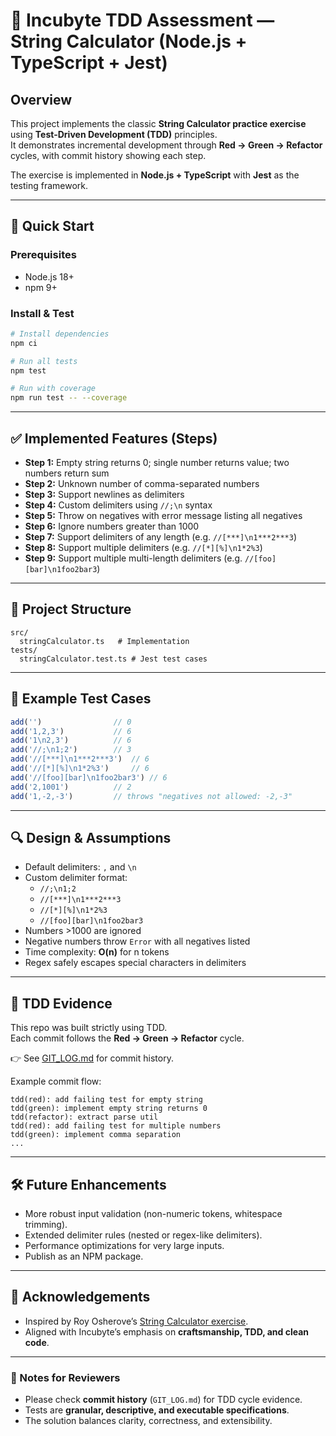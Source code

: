 # 📘 Incubyte TDD Assessment — String Calculator (Node.js + TypeScript + Jest)

## Overview
This project implements the classic **String Calculator practice exercise** using **Test-Driven Development (TDD)** principles.  
It demonstrates incremental development through **Red → Green → Refactor** cycles, with commit history showing each step.

The exercise is implemented in **Node.js + TypeScript** with **Jest** as the testing framework.

---

## 🚀 Quick Start

### Prerequisites
- Node.js 18+
- npm 9+

### Install & Test
```bash
# Install dependencies
npm ci

# Run all tests
npm test

# Run with coverage
npm run test -- --coverage
```

---

## ✅ Implemented Features (Steps)

- **Step 1:** Empty string returns 0; single number returns value; two numbers return sum  
- **Step 2:** Unknown number of comma-separated numbers  
- **Step 3:** Support newlines as delimiters  
- **Step 4:** Custom delimiters using `//;\n` syntax  
- **Step 5:** Throw on negatives with error message listing all negatives  
- **Step 6:** Ignore numbers greater than 1000  
- **Step 7:** Support delimiters of any length (e.g. `//[***]\n1***2***3`)  
- **Step 8:** Support multiple delimiters (e.g. `//[*][%]\n1*2%3`)  
- **Step 9:** Support multiple multi-length delimiters (e.g. `//[foo][bar]\n1foo2bar3`)  

---

## 📂 Project Structure
```
src/
  stringCalculator.ts   # Implementation
tests/
  stringCalculator.test.ts # Jest test cases
```

---

## 🧪 Example Test Cases

```ts
add('')                // 0
add('1,2,3')           // 6
add('1\n2,3')          // 6
add('//;\n1;2')        // 3
add('//[***]\n1***2***3')  // 6
add('//[*][%]\n1*2%3')     // 6
add('//[foo][bar]\n1foo2bar3') // 6
add('2,1001')          // 2
add('1,-2,-3')         // throws "negatives not allowed: -2,-3"
```

---

## 🔍 Design & Assumptions
- Default delimiters: `,` and `\n`
- Custom delimiter format:
  - `//;\n1;2`
  - `//[***]\n1***2***3`
  - `//[*][%]\n1*2%3`
  - `//[foo][bar]\n1foo2bar3`
- Numbers >1000 are ignored
- Negative numbers throw `Error` with all negatives listed
- Time complexity: **O(n)** for n tokens
- Regex safely escapes special characters in delimiters

---

## 📖 TDD Evidence
This repo was built strictly using TDD.  
Each commit follows the **Red → Green → Refactor** cycle.

👉 See [GIT_LOG.md](./GIT_LOG.md) for commit history.

Example commit flow:
```
tdd(red): add failing test for empty string
tdd(green): implement empty string returns 0
tdd(refactor): extract parse util
tdd(red): add failing test for multiple numbers
tdd(green): implement comma separation
...
```

---

## 🛠 Future Enhancements
- More robust input validation (non-numeric tokens, whitespace trimming).
- Extended delimiter rules (nested or regex-like delimiters).
- Performance optimizations for very large inputs.
- Publish as an NPM package.

---

## 🤝 Acknowledgements
- Inspired by Roy Osherove’s [String Calculator exercise](https://osherove.com/tdd-kata-1).  
- Aligned with Incubyte’s emphasis on **craftsmanship, TDD, and clean code**.

---

### 📌 Notes for Reviewers
- Please check **commit history** (`GIT_LOG.md`) for TDD cycle evidence.  
- Tests are **granular, descriptive, and executable specifications**.  
- The solution balances clarity, correctness, and extensibility.
